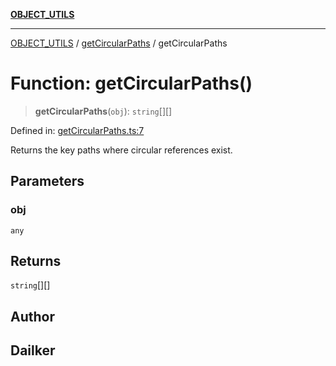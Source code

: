 [**OBJECT_UTILS**](../../README.md)

***

[OBJECT_UTILS](../../README.md) / [getCircularPaths](../README.md) / getCircularPaths

# Function: getCircularPaths()

> **getCircularPaths**(`obj`): `string`[][]

Defined in: [getCircularPaths.ts:7](https://github.com/dailker/everyutil/blob/d99125d64df5681bba8d2a0f0d24c32625cbf289/src/object/getCircularPaths.ts#L7)

Returns the key paths where circular references exist.

## Parameters

### obj

`any`

## Returns

`string`[][]

## Author

## Dailker
